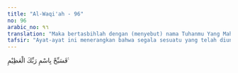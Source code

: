 ```yaml
---
title: "Al-Waqi'ah - 96"
no: 96
arabic_no: ٩٦
translation: "Maka bertasbihlah dengan (menyebut) nama Tuhanmu Yang Mahabesar."
tafsir: "Ayat-ayat ini menerangkan bahwa segala sesuatu yang telah diungkapkan dalam surah ini, baik yang mengenai hal-hal yang berhubungan dengan hari kebangkitan yang mereka dustakan maupun yang bertalian dengan bukti-bukti yang menunjukkan kebenaran adanya hal-hal yang akan terjadi setelah hari kebangkitan, yaitu yang berkaitan dengan nikmat-nikmat Tuhan yang akan diterima oleh golongan (muqarrabin) Ashabul-yamin dan siksaan Tuhan yang akan menimpa golongan Ashabusy-syimal, semua itu adalah berita yang meyakinkan yang tidak mengandung sedikit pun hal-hal yang diragukan. Berhubungan dengan itu, manusia diperintahkan oleh Allah supaya memperbanyak ibadah dan amal saleh, antara lain dengan membaca tasbih, untuk mengagungkan Allah, Tuhan Yang Mahaagung. Dalam hubungan ayat ini terdapat hadis Nabi yang berbunyi: Tatkala turun ayat Fasabbih Bismirabbikal-'Adzim, kepada Rasulullah, beliau bersabda, \"Jadikanlah bacaan Tasbih pada saat kamu ruku' (yaitu dengan membaca Subhanarabbial-'Adzim)\", dan tatkala turun ayat Sabbihismarabbikal A'la. Rasulullah bersabda, \"Jadikanlah bacaan Tasbih ini ketika kamu sujud (yaitu dengan membaca Subhanarabbial-A'la)\" (Riwayat Ahmad, Abu Dawud, dan Ibnu Majah dari 'Uqbah bin 'Amir al-Juhani)"
---
```

فَسَبِّحْ بِاسْمِ رَبِّكَ الْعَظِيْمِ ࣖ 